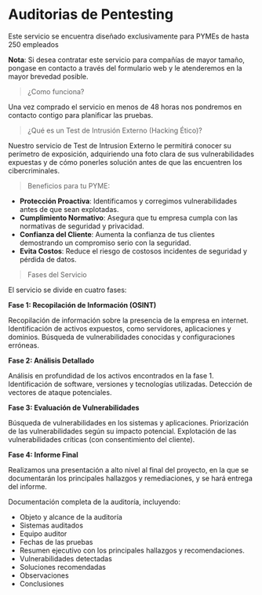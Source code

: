 # **Auditorias de Pentesting**

Este servicio se encuentra diseñado exclusivamente para PYMEs de hasta 250 empleados 

**Nota**: Si desea contratar este servicio para compañías de mayor tamaño, pongase en contacto a través del formulario web y le atenderemos en la mayor brevedad posible.

> ¿Como funciona?

Una vez comprado el servicio en menos de 48 horas nos pondremos en contacto contigo para planificar las pruebas.

> ¿Qué es un Test de Intrusión Externo (Hacking Ético)?

Nuestro servicio de Test de Intrusion Externo le permitirá conocer su perímetro de exposición, adquiriendo una foto clara de sus vulnerabilidades expuestas y de cómo ponerles solución antes de que las encuentren los cibercriminales.

> Beneficios para tu PYME:

- **Protección Proactiva**: Identificamos y corregimos vulnerabilidades antes de que sean explotadas.
- **Cumplimiento Normativo**: Asegura que tu empresa cumpla con las normativas de seguridad y privacidad.
- **Confianza del Cliente**: Aumenta la confianza de tus clientes demostrando un compromiso serio con la seguridad.
- **Evita Costos**: Reduce el riesgo de costosos incidentes de seguridad y pérdida de datos.

>Fases del Servicio

El servicio se divide en cuatro fases:

**Fase 1: Recopilación de Información (OSINT)**

Recopilación de información sobre la presencia de la empresa en internet.
Identificación de activos expuestos, como servidores, aplicaciones y dominios.
Búsqueda de vulnerabilidades conocidas y configuraciones erróneas.

**Fase 2: Análisis Detallado**

Análisis en profundidad de los activos encontrados en la fase 1.
Identificación de software, versiones y tecnologías utilizadas.
Detección de vectores de ataque potenciales.

**Fase 3: Evaluación de Vulnerabilidades**

Búsqueda de vulnerabilidades en los sistemas y aplicaciones.
Priorización de las vulnerabilidades según su impacto potencial.
Explotación de las vulnerabilidades críticas (con consentimiento del cliente).

**Fase 4: Informe Final**

Realizamos una presentación a alto nivel al final del proyecto, en la que se documentarán los principales hallazgos y remediaciones, y se hará entrega del informe.

Documentación completa de la auditoría, incluyendo:

- Objeto y alcance de la auditoría
- Sistemas auditados
- Equipo auditor
- Fechas de las pruebas
- Resumen ejecutivo con los principales hallazgos y recomendaciones.
- Vulnerabilidades detectadas
- Soluciones recomendadas
- Observaciones
- Conclusiones
